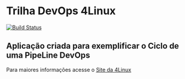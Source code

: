 # Trilha DevOps 4Linux

<!-- Altere a Flag abaixo com sua URL do Travis -->
[![Build Status](https://travis-ci.org/ericasoares/DevOpsLab-HelloWorld.svg?branch=master)](https://travis-ci.org/ericasoares/DevOpsLab-HelloWorld)

## Aplicação criada para exemplificar o Ciclo de uma PipeLine DevOps


Para maiores informações acesse o [Site da 4Linux](https://www.4linux.com.br/cursos/devops)
